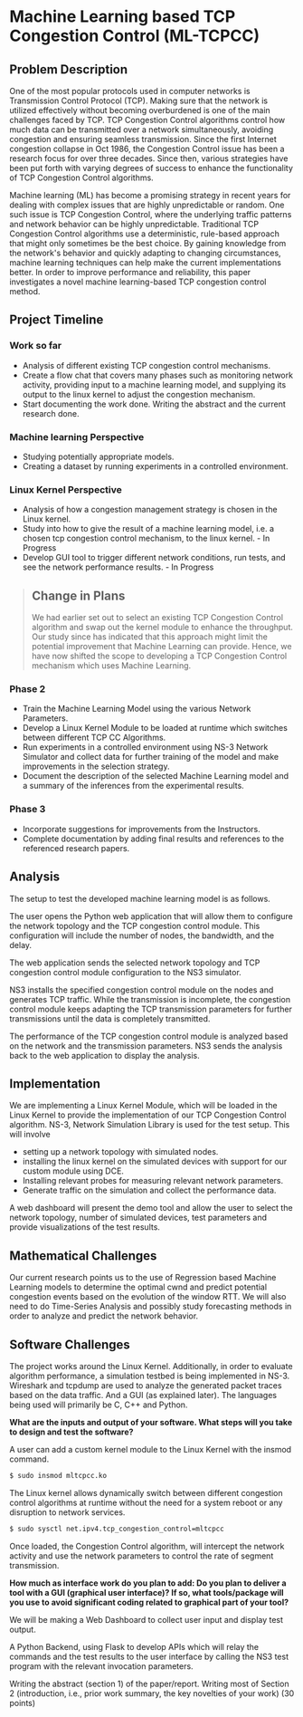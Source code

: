 # Machine Learning based TCP Congestion Control (ML-TCPCC)

## Problem Description

One of the most popular protocols used in computer networks is Transmission Control Protocol (TCP). Making sure that the network is utilized effectively without becoming overburdened is one of the main challenges faced by TCP. TCP Congestion Control algorithms control how much data can be transmitted over a network simultaneously, avoiding congestion and ensuring seamless transmission. Since the first Internet congestion collapse in Oct 1986, the Congestion Control issue has been a research focus for over three decades. Since then, various strategies have been put forth with varying degrees of success to enhance the functionality of TCP Congestion Control algorithms.

Machine learning (ML) has become a promising strategy in recent years for dealing with complex issues that are highly unpredictable or random. One such issue is TCP Congestion Control, where the underlying traffic patterns and network behavior can be highly unpredictable. Traditional TCP Congestion Control algorithms use a deterministic, rule-based approach that might only sometimes be the best choice. By gaining knowledge from the network's behavior and quickly adapting to changing circumstances, machine learning techniques can help make the current implementations better. In order to improve performance and reliability, this paper investigates a novel machine learning-based TCP congestion control method.

## Project Timeline

### Work so far
- Analysis of different existing TCP congestion control mechanisms.
- Create a flow chat that covers many phases such as monitoring network activity, providing input to a machine learning model, and supplying its output to the linux kernel to adjust the congestion mechanism.
- Start documenting the work done. Writing the abstract and the current research done.

### Machine learning Perspective
- Studying potentially appropriate models.
- Creating a dataset by running experiments in a controlled environment.

### Linux Kernel Perspective
- Analysis of how a congestion management strategy is chosen in the Linux kernel.
- Study into how to give the result of a machine learning model, i.e. a chosen tcp congestion control mechanism, to the linux kernel. - In Progress
- Develop GUI tool to trigger different network conditions, run tests, and see the network performance results. - In Progress

> ## Change in Plans
> We had earlier set out to select an existing TCP Congestion Control algorithm and swap out the kernel module to enhance the throughput. Our study since has indicated that this approach might limit the potential improvement that Machine Learning can provide. Hence, we have now shifted the scope to developing a TCP Congestion Control mechanism which uses Machine Learning.

### Phase 2
- Train the Machine Learning Model using the various Network Parameters.
- Develop a Linux Kernel Module to be loaded at runtime which switches between different TCP CC Algorithms.
- Run experiments in a controlled environment using NS-3 Network Simulator and collect data for further training of the model and make improvements in the selection strategy.
- Document the description of the selected Machine Learning model and a summary of the inferences from the experimental results.

### Phase 3
- Incorporate suggestions for improvements from the Instructors.
- Complete documentation by adding final results and references to the referenced research papers.

## Analysis

The setup to test the developed machine learning model is as follows.

The user opens the Python web application that will allow them to configure the network topology and the TCP congestion control module. This configuration will include the number of nodes, the bandwidth, and the delay.

The web application sends the selected network topology and TCP congestion control module configuration to the NS3 simulator.

NS3 installs the specified congestion control module on the nodes and generates TCP traffic. While the transmission is incomplete, the congestion control module keeps adapting the TCP transmission parameters for further transmissions until the data is completely transmitted. 

The performance of the TCP congestion control module is analyzed based on the network and the transmission parameters. NS3 sends the analysis back to the web application to display the analysis.

## Implementation

We are implementing a Linux Kernel Module, which will be loaded in the Linux Kernel to provide the implementation of our TCP Congestion Control algorithm.
NS-3, Network Simulation Library is used for the test setup. This will involve
- setting up a network topology with simulated nodes.
- installing the linux kernel on the simulated devices with support for our custom module using DCE.
- Installing relevant probes for measuring relevant network parameters.
- Generate traffic on the simulation and collect the performance data.

A web dashboard will present the demo tool and allow the user to select the network topology, number of simulated devices, test parameters and provide visualizations of the test results.

## Mathematical Challenges

Our current research points us to the use of Regression based Machine Learning models to determine the optimal cwnd and predict potential congestion events based on the evolution of the window RTT. We will also need to do Time-Series Analysis and possibly study forecasting methods in order to analyze and predict the network behavior.

## Software Challenges
The project works around the Linux Kernel. Additionally, in order to evaluate algorithm performance, a simulation testbed is being implemented in NS-3. Wireshark and tcpdump are used to analyze the generated packet traces based on the data traffic. And a GUI (as explained later). The languages being used will primarily be C, C++ and Python.

**What are the inputs and output of your software. What steps will you take to design and test the software?**

A user can add a custom kernel module to the Linux Kernel with the insmod command.

```bash
$ sudo insmod mltcpcc.ko
```

The Linux kernel allows dynamically switch between different congestion control algorithms at runtime without the need for a system reboot or any disruption to network services.

```bash
$ sudo sysctl net.ipv4.tcp_congestion_control=mltcpcc
```

Once loaded, the Congestion Control algorithm, will intercept the network activity and use the network parameters to control the rate of segment transmission.


**How much as interface work do you plan to add: Do you plan to deliver a tool with a GUI (graphical user interface)? If so, what tools/package will you use to avoid significant coding related to graphical part of your tool?**

We will be making a Web Dashboard to collect user input and display test output. 

A Python Backend, using Flask to develop APIs which will relay the commands and the test results to the user interface by calling the NS3 test program with the relevant invocation parameters.

Writing the abstract (section 1) of the paper/report. Writing most of Section 2 (introduction, i.e., prior work summary, the key novelties of your work) (30 points)


